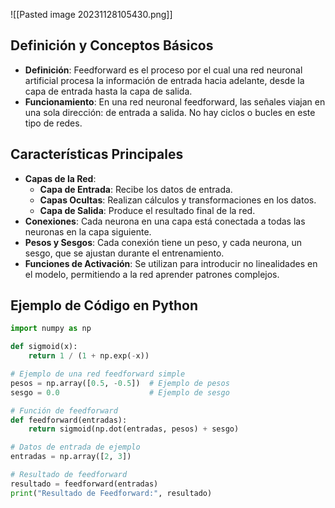 ![[Pasted image 20231128105430.png]]

## Definición y Conceptos Básicos
- **Definición**: Feedforward es el proceso por el cual una red neuronal artificial procesa la información de entrada hacia adelante, desde la capa de entrada hasta la capa de salida.
- **Funcionamiento**: En una red neuronal feedforward, las señales viajan en una sola dirección: de entrada a salida. No hay ciclos o bucles en este tipo de redes.
  
## Características Principales
- **Capas de la Red**: 
  - **Capa de Entrada**: Recibe los datos de entrada.
  - **Capas Ocultas**: Realizan cálculos y transformaciones en los datos.
  - **Capa de Salida**: Produce el resultado final de la red.
- **Conexiones**: Cada neurona en una capa está conectada a todas las neuronas en la capa siguiente.
- **Pesos y Sesgos**: Cada conexión tiene un peso, y cada neurona, un sesgo, que se ajustan durante el entrenamiento.
- **Funciones de Activación**: Se utilizan para introducir no linealidades en el modelo, permitiendo a la red aprender patrones complejos.

## Ejemplo de Código en Python

```python
import numpy as np

def sigmoid(x):
    return 1 / (1 + np.exp(-x))

# Ejemplo de una red feedforward simple
pesos = np.array([0.5, -0.5])  # Ejemplo de pesos
sesgo = 0.0                    # Ejemplo de sesgo

# Función de feedforward
def feedforward(entradas):
    return sigmoid(np.dot(entradas, pesos) + sesgo)

# Datos de entrada de ejemplo
entradas = np.array([2, 3])

# Resultado de feedforward
resultado = feedforward(entradas)
print("Resultado de Feedforward:", resultado)
```